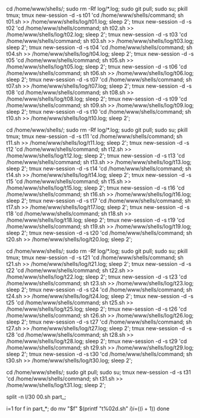 cd /home/www/shells/;
sudo rm -Rf log/*.log;
sudo git pull;
sudo su;
pkill tmux;
tmux new-session -d -s t01 'cd /home/www/shells/command; sh t01.sh >> /home/www/shells/log/t01.log; sleep 2';
tmux new-session -d -s t02 'cd /home/www/shells/command; sh t02.sh >> /home/www/shells/log/t02.log; sleep 2';
tmux new-session -d -s t03 'cd /home/www/shells/command; sh t03.sh >> /home/www/shells/log/t03.log; sleep 2';
tmux new-session -d -s t04 'cd /home/www/shells/command; sh t04.sh >> /home/www/shells/log/t04.log; sleep 2';
tmux new-session -d -s t05 'cd /home/www/shells/command; sh t05.sh >> /home/www/shells/log/t05.log; sleep 2';
tmux new-session -d -s t06 'cd /home/www/shells/command; sh t06.sh >> /home/www/shells/log/t06.log; sleep 2';
tmux new-session -d -s t07 'cd /home/www/shells/command; sh t07.sh >> /home/www/shells/log/t07.log; sleep 2';
tmux new-session -d -s t08 'cd /home/www/shells/command; sh t08.sh >> /home/www/shells/log/t08.log; sleep 2';
tmux new-session -d -s t09 'cd /home/www/shells/command; sh t09.sh >> /home/www/shells/log/t09.log; sleep 2';
tmux new-session -d -s t10 'cd /home/www/shells/command; sh t10.sh >> /home/www/shells/log/t10.log; sleep 2';





cd /home/www/shells/;
sudo rm -Rf log/*.log;
sudo git pull;
sudo su;
pkill tmux;
tmux new-session -d -s t11 'cd /home/www/shells/command; sh t11.sh >> /home/www/shells/log/t11.log; sleep 2';
tmux new-session -d -s t12 'cd /home/www/shells/command; sh t12.sh >> /home/www/shells/log/t12.log; sleep 2';
tmux new-session -d -s t13 'cd /home/www/shells/command; sh t13.sh >> /home/www/shells/log/t13.log; sleep 2';
tmux new-session -d -s t14 'cd /home/www/shells/command; sh t14.sh >> /home/www/shells/log/t14.log; sleep 2';
tmux new-session -d -s t15 'cd /home/www/shells/command; sh t15.sh >> /home/www/shells/log/t15.log; sleep 2';
tmux new-session -d -s t16 'cd /home/www/shells/command; sh t16.sh >> /home/www/shells/log/t16.log; sleep 2';
tmux new-session -d -s t17 'cd /home/www/shells/command; sh t17.sh >> /home/www/shells/log/t17.log; sleep 2';
tmux new-session -d -s t18 'cd /home/www/shells/command; sh t18.sh >> /home/www/shells/log/t18.log; sleep 2';
tmux new-session -d -s t19 'cd /home/www/shells/command; sh t19.sh >> /home/www/shells/log/t19.log; sleep 2';
tmux new-session -d -s t20 'cd /home/www/shells/command; sh t20.sh >> /home/www/shells/log/t20.log; sleep 2';







cd /home/www/shells/;
sudo rm -Rf log/*.log;
sudo git pull;
sudo su;
pkill tmux;
tmux new-session -d -s t21 'cd /home/www/shells/command; sh t21.sh >> /home/www/shells/log/t21.log; sleep 2';
tmux new-session -d -s t22 'cd /home/www/shells/command; sh t22.sh >> /home/www/shells/log/t22.log; sleep 2';
tmux new-session -d -s t23 'cd /home/www/shells/command; sh t23.sh >> /home/www/shells/log/t23.log; sleep 2';
tmux new-session -d -s t24 'cd /home/www/shells/command; sh t24.sh >> /home/www/shells/log/t24.log; sleep 2';
tmux new-session -d -s t25 'cd /home/www/shells/command; sh t25.sh >> /home/www/shells/log/t25.log; sleep 2';
tmux new-session -d -s t26 'cd /home/www/shells/command; sh t26.sh >> /home/www/shells/log/t26.log; sleep 2';
tmux new-session -d -s t27 'cd /home/www/shells/command; sh t27.sh >> /home/www/shells/log/t27.log; sleep 2';
tmux new-session -d -s t28 'cd /home/www/shells/command; sh t28.sh >> /home/www/shells/log/t28.log; sleep 2';
tmux new-session -d -s t29 'cd /home/www/shells/command; sh t29.sh >> /home/www/shells/log/t29.log; sleep 2';
tmux new-session -d -s t30 'cd /home/www/shells/command; sh t30.sh >> /home/www/shells/log/t30.log; sleep 2';



cd /home/www/shells/;
sudo git pull;
sudo su;
tmux new-session -d -s t31 'cd /home/www/shells/command; sh t31.sh >> /home/www/shells/log/t31.log; sleep 2';



split -n l/30 00.sh part_;

i=1
for f in part_*; do
  mv "$f" $(printf "t%02d.sh" $i)
  i=$((i + 1))
done